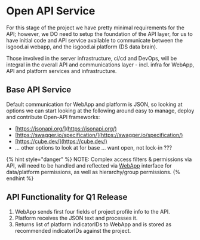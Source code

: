 # Open API Service

For this stage of the project we have pretty minimal requirements for the API; however, we DO need to setup the foundation of the API layer, for us to have initial code and API service available to communicate between the isgood.ai webapp, and the isgood.ai platform \(DS data brain\).

Those involved in the server infrastructure, ci/cd and DevOps, will be integral in the overall API and communications layer - incl.  infra for WebApp, API and platform services and infrastructure.

## Base API Service

Default communication for WebApp and platform is JSON, so looking at options we can start looking at the following around easy to manage, deploy and contribute Open-API frameworks:

* [https://jsonapi.org/](https://jsonapi.org/)
* [https://swagger.io/specification/](https://swagger.io/specification/)
* [https://cube.dev/](https://cube.dev/)
* ... other options to look at for base ... want open, not lock-in ???

{% hint style="danger" %}
NOTE: Complex access filters & permissions via API, will need to be handled and reflected via [WebApp](roles-permissions-acl.md) interface for data/platform permissions, as well as hierarchy/group permissions.
{% endhint %}

## API Functionality for Q1 Release

1. WebApp sends first four fields of project profile info to the API.
2. Platform receives the JSON text and processes it.
3. Returns list of platform indicatorIDs to WebApp and is stored as recommended indicatorIDs against the project.

